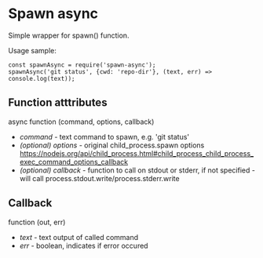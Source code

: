 # Spawn async
Simple wrapper for spawn() function.  
  
Usage sample:
```
const spawnAsync = require('spawn-async');
spawnAsync('git status', {cwd: 'repo-dir'}, (text, err) => console.log(text));
```

## Function atttributes
async function (command, options, callback)  
- *command* - text command to spawn, e.g. 'git status'  
- *(optional) options* - original child_process.spawn options  
https://nodejs.org/api/child_process.html#child_process_child_process_exec_command_options_callback
- *(optional) callback* - function to call on stdout or stderr, if not specified - will call process.stdout.write/process.stderr.write  

## Callback
function (out, err)  
- *text* - text output of called command
- *err* - boolean, indicates if error occured

